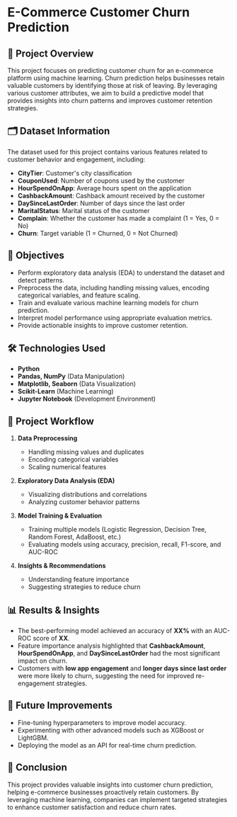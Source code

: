 # E-Commerce Customer Churn Prediction

## 📌 Project Overview
This project focuses on predicting customer churn for an e-commerce platform using machine learning. Churn prediction helps businesses retain valuable customers by identifying those at risk of leaving. By leveraging various customer attributes, we aim to build a predictive model that provides insights into churn patterns and improves customer retention strategies.

## 🗂 Dataset Information
The dataset used for this project contains various features related to customer behavior and engagement, including:
- **CityTier**: Customer's city classification
- **CouponUsed**: Number of coupons used by the customer
- **HourSpendOnApp**: Average hours spent on the application
- **CashbackAmount**: Cashback amount received by the customer
- **DaySinceLastOrder**: Number of days since the last order
- **MaritalStatus**: Marital status of the customer
- **Complain**: Whether the customer has made a complaint (1 = Yes, 0 = No)
- **Churn**: Target variable (1 = Churned, 0 = Not Churned)

## 🎯 Objectives
- Perform exploratory data analysis (EDA) to understand the dataset and detect patterns.
- Preprocess the data, including handling missing values, encoding categorical variables, and feature scaling.
- Train and evaluate various machine learning models for churn prediction.
- Interpret model performance using appropriate evaluation metrics.
- Provide actionable insights to improve customer retention.

## 🛠 Technologies Used
- **Python**
- **Pandas, NumPy** (Data Manipulation)
- **Matplotlib, Seaborn** (Data Visualization)
- **Scikit-Learn** (Machine Learning)
- **Jupyter Notebook** (Development Environment)

## 🚀 Project Workflow
1. **Data Preprocessing**
   - Handling missing values and duplicates
   - Encoding categorical variables
   - Scaling numerical features
   
2. **Exploratory Data Analysis (EDA)**
   - Visualizing distributions and correlations
   - Analyzing customer behavior patterns
   
3. **Model Training & Evaluation**
   - Training multiple models (Logistic Regression, Decision Tree, Random Forest, AdaBoost, etc.)
   - Evaluating models using accuracy, precision, recall, F1-score, and AUC-ROC
   
4. **Insights & Recommendations**
   - Understanding feature importance
   - Suggesting strategies to reduce churn

## 📊 Results & Insights
- The best-performing model achieved an accuracy of **XX%** with an AUC-ROC score of **XX**.
- Feature importance analysis highlighted that **CashbackAmount**, **HourSpendOnApp**, and **DaySinceLastOrder** had the most significant impact on churn.
- Customers with **low app engagement** and **longer days since last order** were more likely to churn, suggesting the need for improved re-engagement strategies.

## 📌 Future Improvements
- Fine-tuning hyperparameters to improve model accuracy.
- Experimenting with other advanced models such as XGBoost or LightGBM.
- Deploying the model as an API for real-time churn prediction.

## 📝 Conclusion
This project provides valuable insights into customer churn prediction, helping e-commerce businesses proactively retain customers. By leveraging machine learning, companies can implement targeted strategies to enhance customer satisfaction and reduce churn rates.
